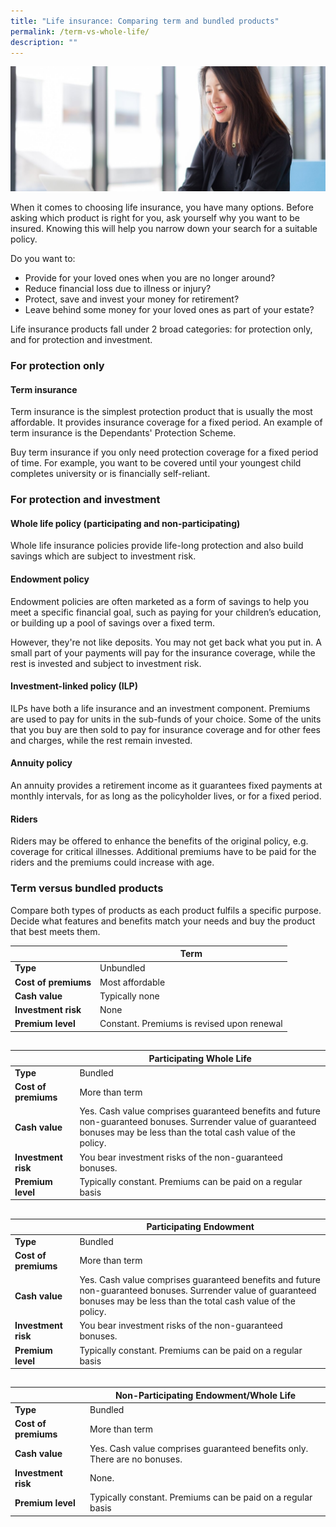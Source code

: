 ```yaml
---
title: "Life insurance: Comparing term and bundled products"
permalink: /term-vs-whole-life/
description: ""
---
```

![](/images/managing-your-money.jfif)

When it comes to choosing life insurance, you have many options. Before asking which product is right for you, ask yourself why you want to be insured. Knowing this will help you narrow down your search for a suitable policy.

Do you want to:

* Provide for your loved ones when you are no longer around?
* Reduce financial loss due to illness or injury?
* Protect, save and invest your money for retirement?
* Leave behind some money for your loved ones as part of your estate?

Life insurance products fall under 2 broad categories: for protection only, and for protection and investment.

### For protection only
#### Term insurance

Term insurance is the simplest protection product that is usually the most affordable. It provides insurance coverage for a fixed period. An example of term insurance is the Dependants' Protection Scheme.

Buy term insurance if you only need protection coverage for a fixed period of time. For example, you want to be covered until your youngest child completes university or is financially self-reliant.

### For protection and investment
#### Whole life policy (participating and non-participating)

Whole life insurance policies provide life-long protection and also build savings which are subject to investment risk.

#### Endowment policy

Endowment policies are often marketed as a form of savings to help you meet a specific financial goal, such as paying for your children’s education, or building up a pool of savings over a fixed term.

However, they're not like deposits. You may not get back what you put in. A small part of your payments will pay for the insurance coverage, while the rest is invested and subject to investment risk.

#### Investment-linked policy (ILP)

ILPs have both a life insurance and an investment component. Premiums are used to pay for units in the sub-funds of your choice. Some of the units that you buy are then sold to pay for insurance coverage and for other fees and charges, while the rest remain invested.

#### Annuity policy
An annuity provides a retirement income as it guarantees fixed payments at monthly intervals, for as long as the policyholder lives, or for a fixed period.

#### Riders

Riders may be offered to enhance the benefits of the original policy, e.g. coverage for critical illnesses. Additional premiums have to be paid for the riders and the premiums could increase with age.

### Term versus bundled products
Compare both types of products as each product fulfils a specific purpose. Decide what features and benefits match your needs and buy the product that best meets them.



|  | Term | 
| -------- | -------- |
| **Type**     | Unbundled     |
| **Cost of premiums**    | Most affordable     |
| **Cash value**     | Typically none     |
| **Investment risk**     | None     |
| **Premium level**     | Constant. Premiums is revised upon renewal     |




##





|  | Participating Whole Life | 
| -------- | -------- |
| **Type**     | Bundled     |
| **Cost of premiums**    | More than term     |
| **Cash value**     | Yes. Cash value comprises guaranteed benefits and future non-guaranteed bonuses. Surrender value of guaranteed bonuses may be less than the total cash value of the policy.      |
| **Investment risk**     | You bear investment risks of the non-guaranteed bonuses.     |
| **Premium level**     | Typically constant. Premiums can be paid on a regular basis     |




##





|  | Participating Endowment | 
| -------- | -------- |
| **Type**     | Bundled     |
| **Cost of premiums**    | More than term     |
| **Cash value**     | Yes. Cash value comprises guaranteed benefits and future non-guaranteed bonuses. Surrender value of guaranteed bonuses may be less than the total cash value of the policy.      |
| **Investment risk**     | You bear investment risks of the non-guaranteed bonuses.     |
| **Premium level**     | Typically constant. Premiums can be paid on a regular basis     |




##






|  | Non-Participating Endowment/Whole Life | 
| -------- | -------- |
| **Type**     | Bundled     |
| **Cost of premiums**    | More than term     |
| **Cash value**     | Yes. Cash value comprises guaranteed benefits only. There are no bonuses.      |
| **Investment risk**     | None.     |
| **Premium level**     | Typically constant. Premiums can be paid on a regular basis     |